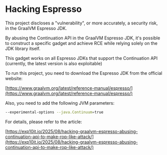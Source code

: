 # Hacking Espresso

This project discloses a "vulnerability", or more accurately, a security risk, in the GraalVM Espresso JDK.

By abusing the Continuation API in the GraalVM Espresso JDK, it's possible to construct a specific gadget and achieve RCE while relying solely on the JDK library itself.

This gadget works on all Espresso JDKs that support the Continuation API (currently, the latest version is also exploitable)

To run this project, you need to download the Espresso JDK from the official website:

[https://www.graalvm.org/latest/reference-manual/espresso/](https://www.graalvm.org/latest/reference-manual/espresso/)

Also, you need to add the following JVM parameters:

```bash
--experimental-options --java.Continuum=true
```

For details, please refer to the article:

[https://exp10it.io/2025/08/hacking-graalvm-espresso-abusing-continuation-api-to-make-rop-like-attack/](https://exp10it.io/2025/08/hacking-graalvm-espresso-abusing-continuation-api-to-make-rop-like-attack/)
